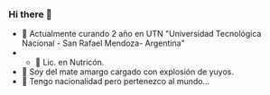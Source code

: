 ### Hi there 👋
- 🔭 Actualmente curando 2 año en UTN "Universidad Tecnológica Nacional - San Rafael Mendoza- Argentina"
- - 🔭 Lic. en Nutricón.
- 👯 Soy del mate amargo cargado con explosión de yuyos.
- 👯 Tengo nacionalidad pero pertenezco al mundo...
